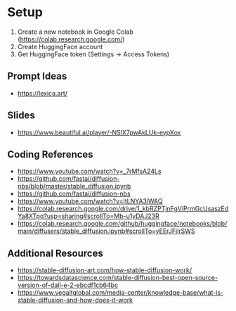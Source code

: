 # Setup
1) Create a new notebook in Google Colab (https://colab.research.google.com/)
2) Create HuggingFace account
3) Get HuggingFace token (Settings -> Access Tokens)


## Prompt Ideas
- https://lexica.art/

## Slides
- https://www.beautiful.ai/player/-NSlX7pwAkLUk-eypXox

## Coding References
- https://www.youtube.com/watch?v=_7rMfsA24Ls
- https://github.com/fastai/diffusion-nbs/blob/master/stable_diffusion.ipynb
- https://github.com/fastai/diffusion-nbs
- https://www.youtube.com/watch?v=ltLNYA3lWAQ
- https://colab.research.google.com/drive/1_kbRZPTjnFgViPrmGcUsaszEdYa8XTpq?usp=sharing#scrollTo=Mb-u1yDAJ23R
- https://colab.research.google.com/github/huggingface/notebooks/blob/main/diffusers/stable_diffusion.ipynb#scrollTo=yEErJFjlrSWS

## Additional Resources
- https://stable-diffusion-art.com/how-stable-diffusion-work/
- https://towardsdatascience.com/stable-diffusion-best-open-source-version-of-dall-e-2-ebcdf1cb64bc
- https://www.vegaitglobal.com/media-center/knowledge-base/what-is-stable-diffusion-and-how-does-it-work
